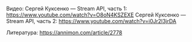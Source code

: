 Видео:
Сергей Куксенко — Stream API, часть 1: https://www.youtube.com/watch?v=O8oN4KSZEXE
Сергей Куксенко — Stream API, часть 2: https://www.youtube.com/watch?v=i0Jr2l3jrDA

Литература:
https://annimon.com/article/2778